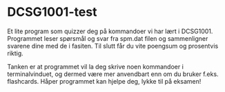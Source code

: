 # DCSG1001-test
Et lite program som quizzer deg på kommandoer vi har lært i DCSG1001.
Programmet leser spørsmål og svar fra spm.dat filen og sammenligner svarene dine med de i fasiten.
Til slutt får du vite poengsum og prosentvis riktig. 

Tanken er at programmet vil la deg skrive noen kommandoer i terminalvinduet, og dermed være mer anvendbart enn om du bruker f.eks. flashcards.
Håper programmet kan hjelpe deg, lykke til på eksamen!
